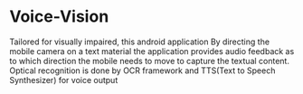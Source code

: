 # Voice-Vision
Tailored for visually impaired, this android application  By directing the mobile camera on a text material the application provides audio feedback as to which direction the mobile needs to move to capture the textual content. Optical recognition is done by OCR framework and TTS(Text to Speech Synthesizer) for voice output
